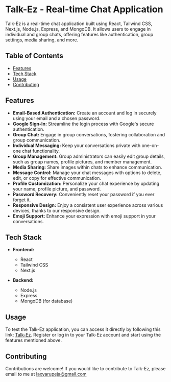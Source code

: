 # Talk-Ez - Real-time Chat Application

Talk-Ez is a real-time chat application built using React, Tailwind CSS, Next.js, Node.js, Express, and MongoDB. It allows users to engage in individual and group chats, offering features like authentication, group settings, media sharing, and more.

## Table of Contents
- [Features](#features)
- [Tech Stack](#tech-stack)
- [Usage](#usage)
- [Contributing](#contributing)

## Features

- **Email-Based Authentication:** Create an account and log in securely using your email and a chosen password.
- **Google Sign-In:** Streamline the login process with Google's secure authentication.
- **Group Chat:** Engage in group conversations, fostering collaboration and group communication.
- **Individual Messaging:** Keep your conversations private with one-on-one chat functionality.
- **Group Management:** Group administrators can easily edit group details, such as group names, profile pictures, and member management.
- **Media Sharing:** Share images within chats to enhance communication.
- **Message Control:** Manage your chat messages with options to delete, edit, or copy for effective communication.
- **Profile Customization:** Personalize your chat experience by updating your name, profile picture, and password.
- **Password Recovery:** Conveniently reset your password if you ever forget it.
- **Responsive Design:** Enjoy a consistent user experience across various devices, thanks to our responsive design.
- **Emoji Support:** Enhance your expression with emoji support in your conversations.

## Tech Stack

- **Frontend:**
  - React
  - Tailwind CSS
  - Next.js

- **Backend:**
  - Node.js
  - Express
  - MongoDB (for database)

## Usage

To test the Talk-Ez application, you can access it directly by following this link: [Talk-Ez](https://talk-ez.vercel.app/). Register or log in to your Talk-Ez account and start using the features mentioned above.

## Contributing

Contributions are welcome! If you would like to contribute to Talk-Ez, please email to me at laxyarupeja@gmail.com
